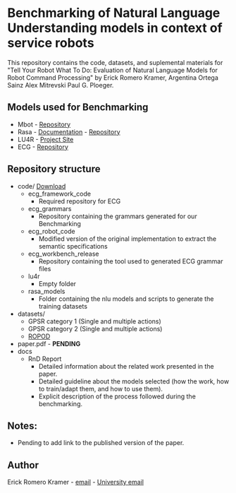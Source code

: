 # Benchmarking of Natural Language Understanding models in context of service robots
This repository contains the code, datasets, and suplemental materials for "Tell Your Robot What To Do: Evaluation of Natural Language Models for Robot Command Processing" by Erick Romero Kramer, Argentina Ortega Sainz Alex Mitrevski Paul G. Ploeger.

## Models used for Benchmarking
* Mbot - [Repository](https://github.com/socrob/mbot_natural_language_processing)
* Rasa - [Documentation](http://rasa.com/docs/rasa/) - [Repository](https://github.com/RasaHQ/rasa)
* LU4R - [Project Site](http://sag.art.uniroma2.it/lu4r.html)
* ECG  - [Repository](https://github.com/icsi-berkeley/ecg_framework_code)

## Repository structure
* code/ [Download](https://www.dropbox.com/s/fqogaovpzyl5gdi/code.zip?dl=0)
    - ecg_framework_code
        - Required repository for ECG
    - ecg_grammars
        - Repository containing the grammars generated for our Benchmarking
    - ecg_robot_code
        - Modified version of the original implementation to extract the semantic specifications
    - ecg_workbench_release
        - Repository containing the tool used to generated ECG grammar files
    - lu4r
        - Empty folder
    - rasa_models
        - Folder containing the nlu models and scripts to generate the training datasets
* datasets/
    - GPSR category 1 (Single and multiple actions)
    - GPSR category 2 (Single and multiple actions)
    - [ROPOD](https://cordis.europa.eu/project/rcn/206247/en)
* paper.pdf - **PENDING**
* docs
    * RnD Report
        - Detailed information about the related work presented in the paper.
        - Detailed guideline about the models selected (how the work, how to train/adapt them, and how to use them).
        - Explicit description of the process followed during the benchmarking.

## Notes:
* Pending to add link to the published version of the paper.     

## Author
Erick Romero Kramer - [email](erickkramer@gmail.com) - [University email](erick.romero@smail.inf.h-brs.de)
